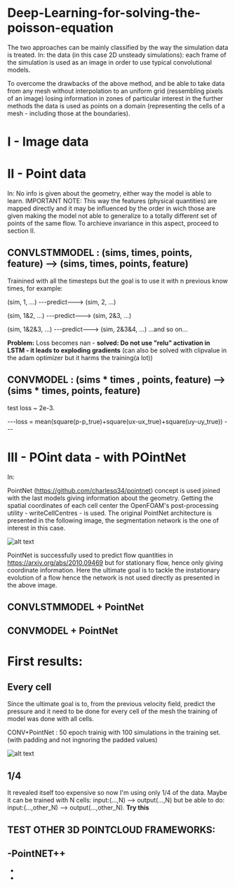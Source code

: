 # Deep-Learning-for-solving-the-poisson-equation

The two approaches can be mainly classified by the way the simulation data is treated. 
In: 
the data (in this case 2D unsteady simulations): each frame of the simulation is used as an image in order to use typical convolutional models.

To overcome the drawbacks of the above method, and be able to take data from any mesh without interpolation to an uniform grid (ressembling pixels of an image) losing information in zones of particular interest in the further methods the data is used as points on a domain (representing the cells of a mesh - including those at the boundaries).

# I - Image data

# II - Point data

In:
No info is given about the geometry, either way the model is able to learn. 
IMPORTANT NOTE: This way the features (physical quantities) are mapped directly and it may be influenced by the order in wich those are given making the model not able to generalize to a totally different set of points of the same flow. To archieve invariance in this aspect, proceed to section II. 

## CONVLSTMMODEL : (sims, times, points, feature) --> (sims, times, points, feature)
Trainined with all the timesteps but the goal is to use it with n previous know times, for example:

(sim, 1, ...) ---predict---> (sim, 2, ...) 

(sim, 1&2, ...) ---predict---> (sim, 2&3, ...)

(sim, 1&2&3, ...) ---predict---> (sim, 2&3&4, ...) ...and so on...

**Problem:**  Loss becomes nan - **solved: Do not use "relu" activation in LSTM - it leads to exploding gradients** (can also be solved with clipvalue in the adam optimizer but it harms the training(a lot))

## CONVMODEL : (sims * times , points, feature) --> (sims * times, points, feature)
test loss ~ 2e-3.   

---loss = mean(square(p-p_true)+square(ux-ux_true)+square(uy-uy_true)) ---

# III -  POint data - with POintNet

In:

PointNet (https://github.com/charlesq34/pointnet) concept is used joined with the last models giving information about the geometry. Getting the spatial coordinates of each cell center the OpenFOAM's post-processing utility - writeCellCentres - is used. The original PointNet architecture is presented in the following image, the segmentation network is the one of interest in this case.

![alt text](http://stanford.edu/~rqi/pointnet/images/pointnet.jpg)

PointNet is successfully used to predict flow quantities in https://arxiv.org/abs/2010.09469 but for stationary flow, hence only giving coordinate information. Here the ultimate goal is to tackle the instationary evolution of a flow hence the network is not used directly as presented in the above image.  

## CONVLSTMMODEL + PointNet 


## CONVMODEL + PointNet 


# First results: 

## Every cell
Since the ultimate goal is to, from the previous velocity field, predict the pressure and it need to be done for every cell of the mesh the training of model was done with all cells. 

CONV+PointNet : 50 epoch trainig with 100 simulations in the training set. (with padding and not ingnoring the padded values)

![alt text](https://github.com/pauloacs/Deep-Learning-for-solving-the-poisson-equation/blob/main/ux_movie.gif)

## 1/4 
It revealed itself too expensive so now I'm using only 1/4 of the data. 
Maybe it can be trained with N cells:  input:(...,N) --> output(...,N) but be able to do:  input:(...,other_N) --> output(...,other_N). **Try this**




## TEST OTHER 3D POINTCLOUD FRAMEWORKS:

-PointNET++
-
-
-
